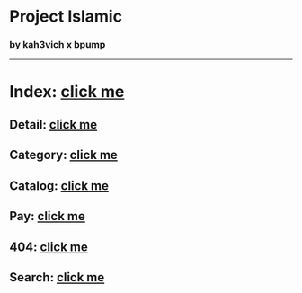 # Project Islamic

### by kah3vich x bpump

<hr />

# Index: [click me](https://kah3vich.github.io/Islamic/dist/index.html)

## Detail: [click me](https://kah3vich.github.io/Islamic/dist/detail.html)

## Category: [click me](https://kah3vich.github.io/Islamic/dist/category.html)

## Catalog: [click me](https://kah3vich.github.io/Islamic/dist/catalog.html)

## Pay: [click me](https://kah3vich.github.io/Islamic/dist/pay.html)

## 404: [click me](https://kah3vich.github.io/Islamic/dist/404.html)

## Search: [click me](https://kah3vich.github.io/Islamic/dist/search.html)
